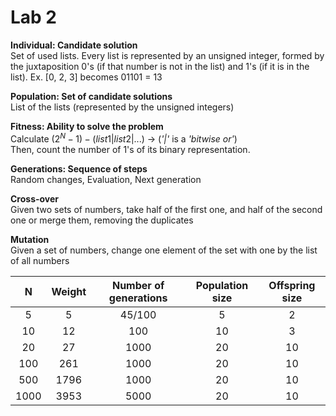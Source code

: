 # Lab 2

<b>Individual: Candidate solution</b><br>
Set of used lists. Every list is represented by an unsigned integer, formed by the juxtaposition 0's (if that number is not in the list) and 1's (if it is in the list). Ex. [0, 2, 3] becomes 01101 = 13

<b>Population: Set of candidate solutions</b><br>
List of the lists (represented by the unsigned integers)

<b>Fitness: Ability to solve the problem</b><br>
Calculate $(2^N - 1) - (list1 | list2 | ...)$ -> (<i>'|'</i> is a <i>'bitwise or'</i>)<br>
Then, count the number of 1's of its binary representation.

<b>Generations: Sequence of steps</b><br>
Random changes, Evaluation, Next generation

<b>Cross-over</b><br>
Given two sets of numbers, take half of the first one, and half of the second one or merge them, removing the duplicates

<b>Mutation</b><br>
Given a set of numbers, change one element of the set with one by the list of all numbers

| N | Weight | Number of generations | Population size | Offspring size |
| :---: | :--: | :--: | :--: | :--:|
| 5 | 5 | 45/100 | 5 | 2 |
| 10 | 12 | 100 | 10 | 3 |
| 20 | 27 | 1000 | 20 | 10 |
| 100 | 261 | 1000 | 20 | 10 |
| 500 | 1796 | 1000 | 20 | 10 |
| 1000 | 3953 | 5000 | 20 | 10 |